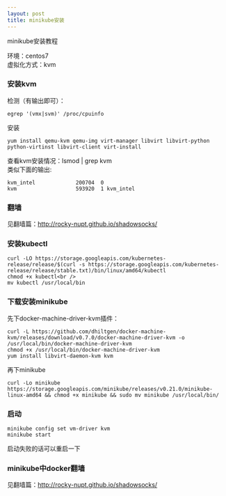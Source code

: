 ```yaml
---
layout: post
title: minikube安装
---
```


minikube安装教程

环境：centos7<br />
虚拟化方式：kvm

### 安装kvm

检测（有输出即可）：
 
    egrep '(vmx|svm)' /proc/cpuinfo
安装

    yum install qemu-kvm qemu-img virt-manager libvirt libvirt-python python-virtinst libvirt-client virt-install

查看kvm安装情况：lsmod | grep kvm<br />
类似下面的输出:

    kvm_intel             200704  0
    kvm                   593920  1 kvm_intel

### 翻墙
见翻墙篇：<a href="http://rocky-nupt.github.io/shadowsocks/">http://rocky-nupt.github.io/shadowsocks/</a>

### 安装kubectl
    curl -LO https://storage.googleapis.com/kubernetes-release/release/$(curl -s https://storage.googleapis.com/kubernetes-release/release/stable.txt)/bin/linux/amd64/kubectl 
    chmod +x kubectl<br />
    mv kubectl /usr/local/bin

### 下载安装minikube

先下docker-machine-driver-kvm插件：

    curl -L https://github.com/dhiltgen/docker-machine-kvm/releases/download/v0.7.0/docker-machine-driver-kvm -o /usr/local/bin/docker-machine-driver-kvm    
    chmod +x /usr/local/bin/docker-machine-driver-kvm
    yum install libvirt-daemon-kvm kvm

再下minikube 

    curl -Lo minikube https://storage.googleapis.com/minikube/releases/v0.21.0/minikube-linux-amd64 && chmod +x minikube && sudo mv minikube /usr/local/bin/

### 启动

    minikube config set vm-driver kvm
    minikube start
启动失败的话可以重启一下

### minikube中docker翻墙
见翻墙篇：<a href="http://rocky-nupt.github.io/shadowsocks/">http://rocky-nupt.github.io/shadowsocks/</a>
